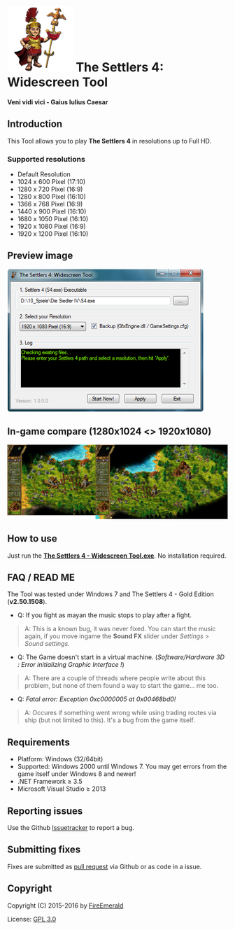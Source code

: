 # ![logo](img/settlers.png) The Settlers 4: Widescreen Tool
#### Veni vidi vici - Gaius Iulius Caesar

## Introduction

This Tool allows you to play **The Settlers 4** in resolutions up to Full HD.

### Supported resolutions

- Default Resolution
- 1024 x 600 Pixel (17:10)
- 1280 x 720 Pixel (16:9)
- 1280 x 800 Pixel (16:10)
- 1366 x 768 Pixel (16:9)
- 1440 x 900 Pixel (16:10)
- 1680 x 1050 Pixel (16:10)
- 1920 x 1080 Pixel (16:9)
- 1920 x 1200 Pixel (16:10)

## Preview image

![preview](img/preview.png)

## In-game compare (1280x1024 <> 1920x1080)

[![ingame](img/compare_thumbnail.png)](img/compare.png)

## How to use

Just run the **[The Settlers 4 - Widescreen Tool.exe](https://github.com/FireEmerald/Settlers4-Widescreen-Tool/raw/master/release/The%20Settlers%204%20-%20Widescreen%20Tool.exe)**. No installation required.

## FAQ / READ ME

The Tool was tested under Windows 7 and The Settlers 4 - Gold Edition (**v2.50.1508**).

- Q: If you fight as mayan the music stops to play after a fight.
> A: This is a known bug, it was never fixed. You can start the music again, if you move ingame the **Sound FX** slider under *Settings* > *Sound settings*.

- Q: The Game doesn't start in a virtual machine. (*Software/Hardware 3D : Error initializing Graphic Interface !*)
> A: There are a couple of threads where people write about this problem, but none of them found a way to start the game... me too.

- Q: *Fatal error: Exception 0xc0000005 at 0x00468bd0!*
> A: Occures if something went wrong while using trading routes via ship (but not limited to this). It's a bug from the game itself.

## Requirements

- Platform: Windows (32/64bit)
- Supported: Windows 2000 until Windows 7. You may get errors from the game itself under Windows 8 and newer!
- .NET Framework ≥ 3.5
- Microsoft Visual Studio ≥ 2013

## Reporting issues

Use the Github [Issuetracker](https://github.com/FireEmerald/Settlers4-Widescreen-Tool/issues) to report a bug.

## Submitting fixes

Fixes are submitted as [pull request](https://github.com/FireEmerald/Settlers4-Widescreen-Tool/pulls) via Github or as code in a issue.

## Copyright

Copyright (C) 2015-2016 by [FireEmerald](https://github.com/FireEmerald)

License: [GPL 3.0](LICENSE)
